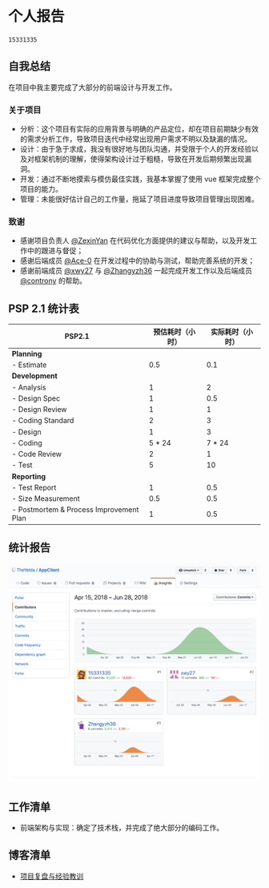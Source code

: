 # 个人报告

`15331335`



## 自我总结

在项目中我主要完成了大部分的前端设计与开发工作。

### 关于项目

- 分析：这个项目有实际的应用背景与明确的产品定位，却在项目前期缺少有效的需求分析工作，导致项目迭代中经常出现用户需求不明以及缺漏的情况。
- 设计：由于急于求成，我没有很好地与团队沟通，并受限于个人的开发经验以及对框架机制的理解，使得架构设计过于粗糙，导致在开发后期频繁出现漏洞。
- 开发：通过不断地摸索与模仿最佳实践，我基本掌握了使用 vue 框架完成整个项目的能力。
- 管理：未能很好估计自己的工作量，拖延了项目进度导致项目管理出现困难。

### 致谢

- 感谢项目负责人 [@ZexinYan](https://github.com/ZexinYan) 在代码优化方面提供的建议与帮助，以及开发工作中的跟进与督促；
- 感谢后端成员 [@Ace-0](https://github.com/Ace-0) 在开发过程中的协助与测试，帮助完善系统的开发；
- 感谢前端成员 [@xwy27](https://github.com/xwy27) 与 [@Zhangyzh36](https://github.com/Zhangyzh36) 一起完成开发工作以及后端成员 [@controny](https://github.com/controny) 的帮助。



## PSP 2.1 统计表

| PSP2.1                                  | 预估耗时（小时） | 实际耗时（小时） |
| --------------------------------------- | ---------------- | ---------------- |
| **Planning**                            |                  |                  |
| - Estimate                              | 0.5              | 0.1              |
| **Development**                         |                  |                  |
| - Analysis                              | 1                | 2                |
| - Design Spec                           | 1                | 0.5              |
| - Design Review                         | 1                | 1                |
| - Coding Standard                       | 2                | 3                |
| - Design                                | 1                | 3                |
| - Coding                                | 5 * 24           | 7 * 24           |
| - Code Review                           | 2                | 1                |
| - Test                                  | 5                | 10               |
| **Reporting**                           |                  |                  |
| - Test Report                           | 1                | 0.5              |
| - Size Measurement                      | 0.5              | 0.5              |
| - Postmortem & Process Improvement Plan | 1                | 0.5              |



## 统计报告

![统计报告](../images/AppClientContribution.png)



## 工作清单

- 前端架构与实现：确定了技术栈，并完成了绝大部分的编码工作。



## 博客清单

- [项目复盘与经验教训](https://github.com/15331335/SSAD/blob/master/report.md)

